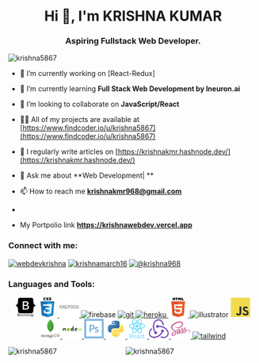 
<h1 align="center">Hi 👋, I'm KRISHNA KUMAR</h1>
<h3 align="center">Aspiring Fullstack Web Developer.</h3>

<p align="left"> <img src="https://komarev.com/ghpvc/?username=krishna5867&label=Profile%20views&color=0e75b6&style=flat" alt="krishna5867" /> </p>

- 🔭 I’m currently working on [React-Redux]

- 🌱 I’m currently learning **Full Stack Web Development by Ineuron.ai**

- 👯 I’m looking to collaborate on **JavaScript/React**

- 👨‍💻 All of my projects are available at [https://www.findcoder.io/u/krishna5867](https://www.findcoder.io/u/krishna5867)

- 📝 I regularly write articles on [https://krishnakmr.hashnode.dev/](https://krishnakmr.hashnode.dev/)

- 💬 Ask me about **Web Development| **

- 📫 How to reach me **krishnakmr968@gmail.com**
- 
- My Portpolio link **https://krishnawebdev.vercel.app**

<h3 align="left">Connect with me:</h3>
<p align="left">
<a href="https://linkedin.com/in/krishnawebdev" target="blank"><img align="center" src="https://raw.githubusercontent.com/rahuldkjain/github-profile-readme-generator/master/src/images/icons/Social/linked-in-alt.svg" alt="webdevkrishna" height="30" width="40" /></a>
<a href="https://instagram.com/krish_webdev" target="blank"><img align="center" src="https://raw.githubusercontent.com/rahuldkjain/github-profile-readme-generator/master/src/images/icons/Social/instagram.svg" alt="krishnamarch16" height="30" width="40" /></a>
<a href="https://hashnode.com/@krishna968" target="blank"><img align="center" src="https://raw.githubusercontent.com/rahuldkjain/github-profile-readme-generator/master/src/images/icons/Social/hashnode.svg" alt="@krishna968" height="30" width="40" /></a>
</p>



<h3 align="left">Languages and Tools:</h3>
<p align="center"> <img src="https://raw.githubusercontent.com/devicons/devicon/master/icons/bootstrap/bootstrap-plain-wordmark.svg" alt="bootstrap" width="40" height="40"/> </a> <a href="https://www.w3schools.com/css/" target="_blank" rel="noreferrer"> <img src="https://raw.githubusercontent.com/devicons/devicon/master/icons/css3/css3-original-wordmark.svg" alt="css3" width="40" height="40"/> </a> <a href="https://expressjs.com" target="_blank" rel="noreferrer"> <img src="https://raw.githubusercontent.com/devicons/devicon/master/icons/express/express-original-wordmark.svg" alt="express" width="40" height="40"/> </a> <img src="https://www.vectorlogo.zone/logos/firebase/firebase-icon.svg" alt="firebase" width="40" height="40"/> </a> <a href="https://git-scm.com/" target="_blank" rel="noreferrer"> <img src="https://www.vectorlogo.zone/logos/git-scm/git-scm-icon.svg" alt="git" width="40" height="40"/> </a> <a href="https://heroku.com" target="_blank" rel="noreferrer"> <img src="https://www.vectorlogo.zone/logos/heroku/heroku-icon.svg" alt="heroku" width="40" height="40"/> </a> <a href="https://www.w3.org/html/" target="_blank" rel="noreferrer"> <img src="https://raw.githubusercontent.com/devicons/devicon/master/icons/html5/html5-original-wordmark.svg" alt="html5" width="40" height="40"/> </a> <img src="https://www.vectorlogo.zone/logos/adobe_illustrator/adobe_illustrator-icon.svg" alt="illustrator" width="40" height="40"/> </a> <a href="https://developer.mozilla.org/en-US/docs/Web/JavaScript" target="_blank" rel="noreferrer"> <img src="https://raw.githubusercontent.com/devicons/devicon/master/icons/javascript/javascript-original.svg" alt="javascript" width="40" height="40"/> </a> <a href="https://www.mongodb.com/" target="_blank" rel="noreferrer"> <img src="https://raw.githubusercontent.com/devicons/devicon/master/icons/mongodb/mongodb-original-wordmark.svg" alt="mongodb" width="40" height="40"/> </a> <a href="https://nodejs.org" target="_blank" rel="noreferrer"> <img src="https://raw.githubusercontent.com/devicons/devicon/master/icons/nodejs/nodejs-original-wordmark.svg" alt="nodejs" width="40" height="40"/> </a> <a href="https://www.photoshop.com/en" target="_blank" rel="noreferrer"> <img src="https://raw.githubusercontent.com/devicons/devicon/master/icons/photoshop/photoshop-line.svg" alt="photoshop" width="40" height="40"/> </a> <a href="https://www.python.org" target="_blank" rel="noreferrer"> <img src="https://raw.githubusercontent.com/devicons/devicon/master/icons/python/python-original.svg" alt="python" width="40" height="40"/> </a> <a href="https://reactjs.org/" target="_blank" rel="noreferrer"> <img src="https://raw.githubusercontent.com/devicons/devicon/master/icons/react/react-original-wordmark.svg" alt="react" width="40" height="40"/> </a> <a href="https://redux.js.org" target="_blank" rel="noreferrer"> <img src="https://raw.githubusercontent.com/devicons/devicon/master/icons/redux/redux-original.svg" alt="redux" width="40" height="40"/> </a> <a href="https://sass-lang.com" target="_blank" rel="noreferrer"> <img src="https://raw.githubusercontent.com/devicons/devicon/master/icons/sass/sass-original.svg" alt="sass" width="40" height="40"/> </a>  <a href="https://tailwindcss.com/" target="_blank" rel="noreferrer"> <img src="https://www.vectorlogo.zone/logos/tailwindcss/tailwindcss-icon.svg" alt="tailwind" width="40" height="40"/>  </a> </p>

<p><img align="left" width="47%" src="https://github-readme-stats.vercel.app/api/top-langs?username=krishna5867&show_icons=true&locale=en&layout=compact" alt="krishna5867" /></p>

<p>&nbsp;<img align="left" width="47%" src="https://github-readme-stats.vercel.app/api?username=krishna5867&show_icons=true&locale=en" alt="krishna5867" /></p>







<!-- [!image](https://unsplash.com/photos/oqStl2L5oxI) -->
